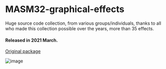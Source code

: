 # MASM32-graphical-effects

Huge source code collection, from various groups/individuals, thanks to all who made this collection possible over the years, more than 35 effects.

#### Released in 2021 March.

[Original package](https://defacto2.net/f/a41896f)

![image](https://user-images.githubusercontent.com/513842/170848047-03dcafb7-a00d-46e9-8afa-c2cb94ceda2f.png)

